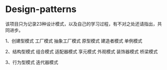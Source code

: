 # Design-patterns
该项目只为记录23种设计模式，以及自己的学习过程，有不对之处还请指出，共同进步。


 1、创建型模式
   	工厂模式
   	抽象工厂模式
   	原型模式
   	建造者模式
   	单例模式

 2、结构型模式
   	组合模式
   	适配器模式
   	享元模式
   	外观模式
   	装饰器模式
   	桥梁模式

 3、行为型模式
      迭代器模式